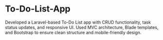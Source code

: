 # To-Do-List-App
Developed a Laravel-based To-Do List app with CRUD functionality, task status updates, and responsive UI. Used MVC architecture, Blade templates, and Bootstrap to ensure clean structure and mobile-friendly design.
